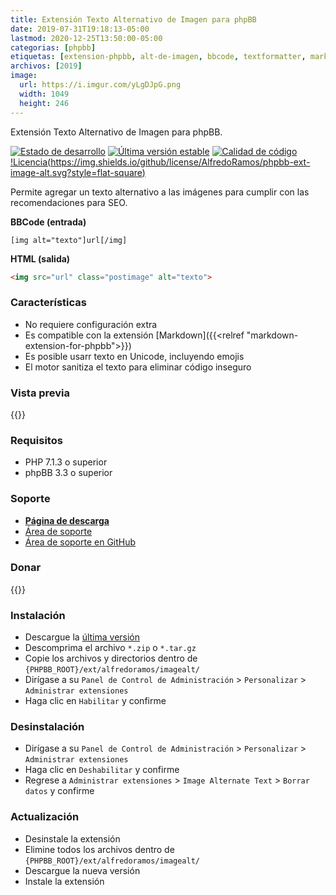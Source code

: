 ```yaml
---
title: Extensión Texto Alternativo de Imagen para phpBB
date: 2019-07-31T19:18:13-05:00
lastmod: 2020-12-25T13:50:00-05:00
categorias: [phpbb]
etiquetas: [extension-phpbb, alt-de-imagen, bbcode, textformatter, markdown, litedown]
archivos: [2019]
image:
  url: https://i.imgur.com/yLgDJpG.png
  width: 1049
  height: 246
---
```

Extensión Texto Alternativo de Imagen para phpBB.

[![Estado de desarrollo](https://img.shields.io/github/workflow/status/AlfredoRamos/phpbb-ext-image-alt/GitHub%20Actions%20CI?style=flat-square)](https://github.com/AlfredoRamos/phpbb-ext-hide/actions)
[![Última versión estable](https://img.shields.io/github/tag/AlfredoRamos/phpbb-ext-image-alt.svg?label=stable&style=flat-square)](https://github.com/AlfredoRamos/phpbb-ext-image-alt/releases)
[![Calidad de código](https://img.shields.io/codacy/grade/f06ec0db39c049fc8883b6c65e10405a.svg?style=flat-square)](https://app.codacy.com/gh/AlfredoRamos/phpbb-ext-image-alt/dashboard)
[!Licencia(https://img.shields.io/github/license/AlfredoRamos/phpbb-ext-image-alt.svg?style=flat-square)](https://raw.githubusercontent.com/AlfredoRamos/phpbb-ext-image-alt/master/license.txt)

Permite agregar un texto alternativo a las imágenes para cumplir con las recomendaciones para SEO.

**BBCode (entrada)**
```
[img alt="texto"]url[/img]
```

**HTML (salida)**

```html
<img src="url" class="postimage" alt="texto">
```

<!--more-->
### Características

- No requiere configuración extra
- Es compatible con la extensión [Markdown]({{<relref "markdown-extension-for-phpbb">}})
- Es posible usarr texto en Unicode, incluyendo emojis
- El motor sanitiza el texto para eliminar código inseguro

### Vista previa

{{<preview src="https://i.imgur.com/yLgDJpG.png" alt="Código HTML generado" imgclass="img-fluid d-block mx-auto mb-3">}}

### Requisitos

- PHP 7.1.3 o superior
- phpBB 3.3 o superior

### Soporte

- [**Página de descarga**](https://www.phpbb.com/customise/db/extension/image_alternate_text/)
- [Área de soporte](https://www.phpbb.com/customise/db/extension/image_alternate_text/support)
- [Área de soporte en GitHub](https://github.com/AlfredoRamos/phpbb-ext-image-alt/issues)

### Donar

{{<donate>}}

### Instalación

- Descargue la [última versión](https://github.com/AlfredoRamos/phpbb-ext-image-alt/releases)
- Descomprima el archivo `*.zip` o `*.tar.gz`
- Copie los archivos y directorios dentro de `{PHPBB_ROOT}/ext/alfredoramos/imagealt/`
- Dirígase a su `Panel de Control de Administración` > `Personalizar` > `Administrar extensiones`
- Haga clic en `Habilitar` y confirme

### Desinstalación

- Dirígase a su `Panel de Control de Administración` > `Personalizar` > `Administrar extensiones`
- Haga clic en `Deshabilitar` y confirme
- Regrese a `Administrar extensiones` > `Image Alternate Text` > `Borrar datos` y confirme

### Actualización

- Desinstale la extensión
- Elimine todos los archivos dentro de `{PHPBB_ROOT}/ext/alfredoramos/imagealt/`
- Descargue la nueva versión
- Instale la extensión
